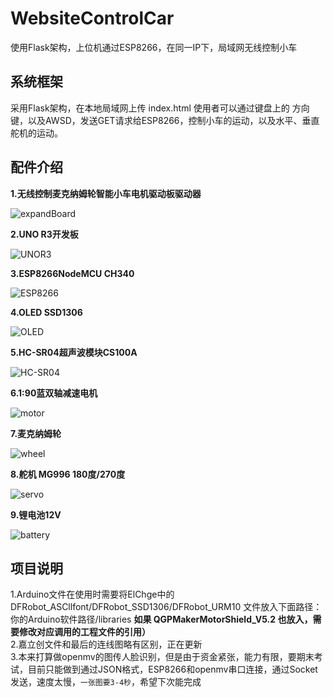 # WebsiteControlCar

使用Flask架构，上位机通过ESP8266，在同一IP下，局域网无线控制小车

## 系统框架

采用Flask架构，在本地局域网上传 index.html 使用者可以通过键盘上的 方向键，以及AWSD，发送GET请求给ESP8266，控制小车的运动，以及水平、垂直舵机的运动。

## 配件介绍
**1.无线控制麦克纳姆轮智能小车电机驱动板驱动器**

![expandBoard](https://github.com/Alexwauh/WebsiteControlCar/assets/170586618/bd43f2bc-6deb-4c52-8e0b-cf4c6d63e3a2)


**2.UNO R3开发板**

![UNOR3](https://github.com/Alexwauh/WebsiteControlCar/assets/170586618/7d2c55f3-9a4c-4f1a-acaf-f6a13dda2fb7)


**3.ESP8266NodeMCU CH340** 

![ESP8266](https://github.com/Alexwauh/WebsiteControlCar/assets/170586618/5a3288cd-e36b-4cf8-91a4-8be183bb3694)


**4.OLED SSD1306**

![OLED](https://github.com/Alexwauh/WebsiteControlCar/assets/170586618/e7e919e1-0286-4287-892c-94abb4616664)


**5.HC-SR04超声波模块CS100A**

![HC-SR04](https://github.com/Alexwauh/WebsiteControlCar/assets/170586618/311e5288-7f31-43b9-bbaa-323823227d8f)



**6.1:90蓝双轴减速电机**

![motor](https://github.com/Alexwauh/WebsiteControlCar/assets/170586618/49bcf916-c366-469f-9c2f-a936e663d7e0)



**7.麦克纳姆轮**

![wheel](https://github.com/Alexwauh/WebsiteControlCar/assets/170586618/15a06521-81a5-45ea-9e6e-053817d09470)


**8.舵机 MG996 180度/270度**

![servo](https://github.com/Alexwauh/WebsiteControlCar/assets/170586618/a44f846d-07a3-465a-a81f-5f43f12e61db)


**9.锂电池12V**

![battery](https://github.com/Alexwauh/WebsiteControlCar/assets/170586618/e2f67776-4124-4b16-8080-16b505a7d566)

## 项目说明
1.Arduino文件在使用时需要将ElChge中的 DFRobot_ASCllfont/DFRobot_SSD1306/DFRobot_URM10 文件放入下面路径：你的Arduino软件路径/libraries
**如果 QGPMakerMotorShield_V5.2 也放入，需要修改对应调用的工程文件的引用）**  
2.嘉立创文件和最后的连线图略有区别，正在更新  
3.本来打算做openmv的图传人脸识别，但是由于资金紧张，能力有限，要期末考试，目前只能做到通过JSON格式，ESP8266和openmv串口连接，通过Socket发送，速度太慢，`一张图要3-4秒`，希望下次能完成

